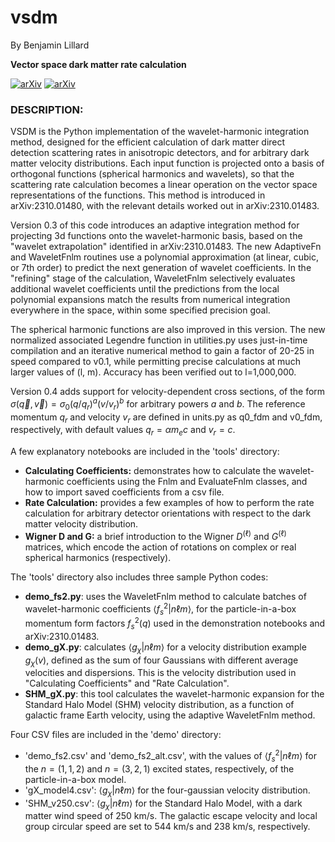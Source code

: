 # vsdm

By Benjamin Lillard

**Vector space dark matter rate calculation** 


[![arXiv](https://img.shields.io/badge/arXiv-2310.01480%20-green.svg)](https://arxiv.org/abs/2310.01480)
[![arXiv](https://img.shields.io/badge/arXiv-2310.01483%20-green.svg)](https://arxiv.org/abs/2310.01483)


### DESCRIPTION: ##########################################################

VSDM is the Python implementation of the wavelet-harmonic integration method, designed for the efficient calculation of dark matter direct detection scattering rates in anisotropic detectors, and for arbitrary dark matter velocity distributions. Each input function is projected onto a basis of orthogonal functions (spherical harmonics and wavelets), so that the scattering rate calculation becomes a linear operation on the vector space representations of the functions. This method is introduced in arXiv:2310.01480, with the relevant details worked out in arXiv:2310.01483. 

Version 0.3 of this code introduces an adaptive integration method for projecting 3d functions onto the wavelet-harmonic basis, based on the "wavelet extrapolation" identified in arXiv:2310.01483. The new AdaptiveFn and WaveletFnlm routines use a polynomial approximation (at linear, cubic, or 7th order) to predict the next generation of wavelet coefficients. In the "refining" stage of the calculation, WaveletFnlm selectively evaluates additional wavelet coefficients until the predictions from the local polynomial expansions match the results from numerical integration everywhere in the space, within some specified precision goal.  

The spherical harmonic functions are also improved in this version. The new normalized associated Legendre function in utilities.py uses just-in-time compilation and an iterative numerical method to gain a factor of 20-25 in speed compared to v0.1, while permitting precise calculations at much larger values of (l, m). Accuracy has been verified out to l=1,000,000.

Version 0.4 adds support for velocity-dependent cross sections, of the form $\sigma(\vec q, \vec v) = \sigma_0 (q/q_r)^a (v / v_r)^b$ for arbitrary powers $a$ and $b$. The reference momentum $q_r$ and velocity $v_r$ are defined in units.py as q0_fdm and v0_fdm, respectively, with default values $q_r = \alpha m_e c$ and $v_r = c$.  

A few explanatory notebooks are included in the 'tools' directory:
- **Calculating Coefficients:** demonstrates how to calculate the wavelet-harmonic coefficients using the Fnlm and EvaluateFnlm classes, and how to import saved coefficients from a csv file. 
- **Rate Calculation:** provides a few examples of how to perform the rate calculation for arbitrary detector orientations with respect to the dark matter velocity distribution. 
- **Wigner D and G:** a brief introduction to the Wigner $D^{(\ell)}$ and $G^{(\ell)}$ matrices, which encode the action of rotations on complex or real spherical harmonics (respectively). 

The 'tools' directory also includes three sample Python codes:
- **demo_fs2.py**: uses the WaveletFnlm method to calculate batches of wavelet-harmonic coefficients $\langle f_s^2 | n \ell m \rangle$, for the particle-in-a-box momentum form factors $f_s^2({q})$ used in the demonstration notebooks and arXiv:2310.01483. 
- **demo_gX.py**: calculates $\langle g_\chi | n \ell m \rangle$ for a velocity distribution example $g_\chi({v})$, defined as the sum of four Gaussians with different average velocities and dispersions. This is the velocity distribution used in "Calculating Coefficients" and "Rate Calculation". 
- **SHM_gX.py**: this tool calculates the wavelet-harmonic expansion for the Standard Halo Model (SHM) velocity distribution, as a function of galactic frame Earth velocity, using the adaptive WaveletFnlm method. 

Four CSV files are included in the 'demo' directory: 
- 'demo_fs2.csv' and 'demo_fs2_alt.csv', with the values of $\langle f_s^2 | n \ell m \rangle$ for the ${n} = (1, 1, 2)$ and ${n} = (3, 2, 1)$ excited states, respectively, of the particle-in-a-box model. 
- 'gX_model4.csv': $\langle g_\chi | n \ell m \rangle$ for the four-gaussian velocity distribution.
- 'SHM_v250.csv': $\langle g_\chi | n \ell m \rangle$ for the Standard Halo Model, with a dark matter wind speed of 250 km/s. The galactic escape velocity and local group circular speed are set to 544 km/s and 238 km/s, respectively. 

